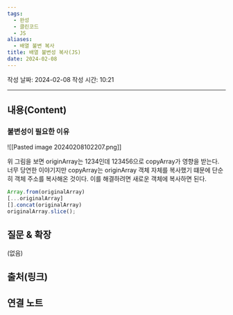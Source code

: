 ```yaml
---
tags:
  - 완성
  - 클린코드
  - JS
aliases:
  - 배열 불변 복사
title: 배열 불변성 복사(JS)
date: 2024-02-08
---
```

작성 날짜: 2024-02-08
작성 시간: 10:21


----
## 내용(Content)
### 불변성이 필요한 이유
![[Pasted image 20240208102207.png]]

위 그림을 보면 originArray는 1234인데 123456으로 copyArray가 영향을 받는다. 너무 당연한 이야기지만 copyArray는 originArray 객체 자체를 복사했기 떄문에 단순히 객체 주소를 복사해온 것이다. 이를 해결하려면 새로운 객체에 복사하면 된다.


```js
Array.from(originalArray)
[...originalArray]
[].concat(originalArray)
originalArray.slice();
```
## 질문 & 확장

(없음)

## 출처(링크)


## 연결 노트










